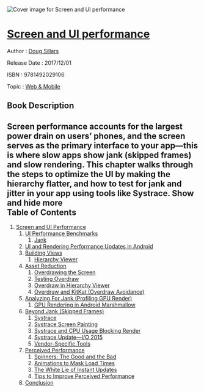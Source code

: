![Cover image for Screen and UI performance](https://imgdetail.ebookreading.net/cover/cover/web_mobile/EB9781492029106.jpg)

[Screen and UI performance](https://ebookreading.net/view/book/Screen+and+UI+performance-EB9781492029106_1.html "Screen and UI performance")
====================================================================================================================

Author : [Doug Sillars](https://ebookreading.net/search/author/Doug+Sillars)

Release Date : 2017/12/01

ISBN : 9781492029106

Topic : [Web & Mobile](https://ebookreading.net/search/category/web-mobile)

Book Description
-----------------

 Screen performance accounts for the largest power drain on users’ phones, and the screen serves as the primary interface to your app—this is where slow apps show jank (skipped frames) and slow rendering. This chapter walks through the steps to optimize the UI by making the hierarchy flatter, and how to test for jank and jitter in your app using tools like Systrace.
        Show and hide more                
Table of Contents
-----------------

1. [Screen and UI Performance](https://ebookreading.net/view/book/Screen+and+UI+performance-EB9781492029106_3.html#Chapter4)
    1. [UI Performance Benchmarks](https://ebookreading.net/view/book/Screen+and+UI+performance-EB9781492029106_3.html#idm140252432112128)
        1. [Jank](https://ebookreading.net/view/book/Screen+and+UI+performance-EB9781492029106_3.html#idm140252432068912)
    1. [UI and Rendering Performance Updates in Android](https://ebookreading.net/view/book/Screen+and+UI+performance-EB9781492029106_3.html#idm140252431629152)
    1. [Building Views](https://ebookreading.net/view/book/Screen+and+UI+performance-EB9781492029106_3.html#idm140252431930704)
        1. [Hierarchy Viewer](https://ebookreading.net/view/book/Screen+and+UI+performance-EB9781492029106_3.html#idm140252431651616)
    1. [Asset Reduction](https://ebookreading.net/view/book/Screen+and+UI+performance-EB9781492029106_3.html#idm140252431650624)
        1. [Overdrawing the Screen](https://ebookreading.net/view/book/Screen+and+UI+performance-EB9781492029106_3.html#Overdraw)
        1. [Testing Overdraw](https://ebookreading.net/view/book/Screen+and+UI+performance-EB9781492029106_3.html#idm140252431617024)
        1. [Overdraw in Hierarchy Viewer](https://ebookreading.net/view/book/Screen+and+UI+performance-EB9781492029106_3.html#idm140252431593312)
        1. [Overdraw and KitKat (Overdraw Avoidance)](https://ebookreading.net/view/book/Screen+and+UI+performance-EB9781492029106_3.html#Overdraw_Avoidance)
    1. [Analyzing For Jank (Profiling GPU Render)](https://ebookreading.net/view/book/Screen+and+UI+performance-EB9781492029106_3.html#idm140252431979904)
        1. [GPU Rendering in Android Marshmallow](https://ebookreading.net/view/book/Screen+and+UI+performance-EB9781492029106_3.html#idm140252430500608)
    1. [Beyond Jank (Skipped Frames)](https://ebookreading.net/view/book/Screen+and+UI+performance-EB9781492029106_3.html#idm140252428117856)
        1. [Systrace](https://ebookreading.net/view/book/Screen+and+UI+performance-EB9781492029106_3.html#systrace)
        1. [Systrace Screen Painting](https://ebookreading.net/view/book/Screen+and+UI+performance-EB9781492029106_3.html#idm140252428108448)
        1. [Systrace and CPU Usage Blocking Render](https://ebookreading.net/view/book/Screen+and+UI+performance-EB9781492029106_3.html#Systrace_cpu)
        1. [Systrace Update—I/O 2015](https://ebookreading.net/view/book/Screen+and+UI+performance-EB9781492029106_3.html#newSystrace)
        1. [Vendor-Specific Tools](https://ebookreading.net/view/book/Screen+and+UI+performance-EB9781492029106_3.html#idm140252427993040)
    1. [Perceived Performance](https://ebookreading.net/view/book/Screen+and+UI+performance-EB9781492029106_3.html#idm140252427989440)
        1. [Spinners: The Good and the Bad](https://ebookreading.net/view/book/Screen+and+UI+performance-EB9781492029106_3.html#idm140252427980608)
        1. [Animations to Mask Load Times](https://ebookreading.net/view/book/Screen+and+UI+performance-EB9781492029106_3.html#idm140252427971664)
        1. [The White Lie of Instant Updates](https://ebookreading.net/view/book/Screen+and+UI+performance-EB9781492029106_3.html#idm140252427968848)
        1. [Tips to Improve Perceived Performance](https://ebookreading.net/view/book/Screen+and+UI+performance-EB9781492029106_3.html#idm140252427961712)
    1. [Conclusion](https://ebookreading.net/view/book/Screen+and+UI+performance-EB9781492029106_3.html#idm140252427956768)
